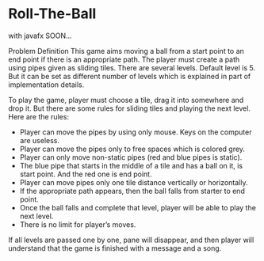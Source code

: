 # Roll-The-Ball

with javafx
SOON...

Problem Definition 
This game aims moving a ball from a start point to an end point if there is an appropriate path. The player must create a path using pipes given as sliding tiles. There are several levels. Default level is 5. But it can be set as different number of levels which is explained in part of implementation details. 

To play the game, player must choose a tile, drag it into somewhere and drop it. But there are some rules for sliding tiles and playing the next level.
Here are the rules: 
- Player can move the pipes by using only mouse. Keys on the computer are useless.
- Player can move the pipes only to free spaces which is colored grey. 
- Player can only move non-static pipes (red and blue pipes is static).
- The blue pipe that starts in the middle of a tile and has a ball on it, is start point. And the red one is end point.
- Player can move pipes only one tile distance vertically or horizontally. 
- If the appropriate path appears, then the ball falls from starter to end point. 
- Once the ball falls and complete that level, player will be able to play the next level.
- There is no limit for player’s moves. 

If all levels are passed one by one, pane will disappear, and then player will understand that the game is finished with a message and a song.	



